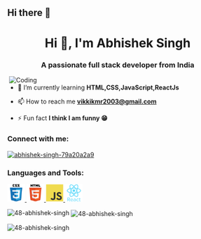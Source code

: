 ## Hi there 👋

<h1 align="center">Hi 👋, I'm Abhishek Singh</h1>
<h3 align="center">A passionate full stack developer from India</h3>

<img align="right" alt="Coding" width="500" src="https://cdn.myportfolio.com/2fcfcb103788251450a8304378dffded/65198b6e-e407-4c8f-8500-6768cb35a76c_car_1x1.gif?h=cf2ee241356101c627e3efd748d598c0">


- 🌱 I’m currently learning **HTML,CSS,JavaScript,ReactJs**

- 📫 How to reach me **vikkikmr2003@gmail.com**

- ⚡ Fun fact **I think I am funny 😁**

<h3 align="left">Connect with me:</h3>
<p align="left">
<a href="https://linkedin.com/in/abhishek-singh-79a20a2a9" target="blank"><img align="center" src="https://raw.githubusercontent.com/rahuldkjain/github-profile-readme-generator/master/src/images/icons/Social/linked-in-alt.svg" alt="abhishek-singh-79a20a2a9" height="30" width="40" /></a>
</p>

<h3 align="left">Languages and Tools:</h3>
<p align="left"> <a href="https://www.w3schools.com/css/" target="_blank" rel="noreferrer"> <img src="https://raw.githubusercontent.com/devicons/devicon/master/icons/css3/css3-original-wordmark.svg" alt="css3" width="40" height="40"/> </a> <a href="https://www.w3.org/html/" target="_blank" rel="noreferrer"> <img src="https://raw.githubusercontent.com/devicons/devicon/master/icons/html5/html5-original-wordmark.svg" alt="html5" width="40" height="40"/> </a> <a href="https://developer.mozilla.org/en-US/docs/Web/JavaScript" target="_blank" rel="noreferrer"> <img src="https://raw.githubusercontent.com/devicons/devicon/master/icons/javascript/javascript-original.svg" alt="javascript" width="40" height="40"/> </a> <a href="https://reactjs.org/" target="_blank" rel="noreferrer"> <img src="https://raw.githubusercontent.com/devicons/devicon/master/icons/react/react-original-wordmark.svg" alt="react" width="40" height="40"/> </a> </p>

<p><img align="left" src="https://github-readme-stats.vercel.app/api/top-langs?username=48-abhishek-singh&show_icons=true&locale=en&layout=compact" alt="48-abhishek-singh" /></p>

<p>&nbsp;<img align="center" src="https://github-readme-stats.vercel.app/api?username=48-abhishek-singh&show_icons=true&locale=en" alt="48-abhishek-singh" /></p>

<p><img align="center" src="https://github-readme-streak-stats.herokuapp.com/?user=48-abhishek-singh&" alt="48-abhishek-singh" /></p>
